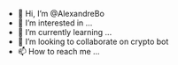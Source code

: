 - 👋 Hi, I’m @AlexandreBo
- 👀 I’m interested in ...
- 🌱 I’m currently learning ...
- 💞️ I’m looking to collaborate on crypto bot
- 📫 How to reach me ...

<!---
AlexandreBo/AlexandreBo is a ✨ special ✨ repository because its `README.md` (this file) appears on your GitHub profile.
You can click the Preview link to take a look at your changes.
--->
